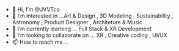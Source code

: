 - 👋 Hi, I’m @JVVTco
- 👀 I’m interested in ...Art & Design , 3D Modeling , Sustainability , Astronomy , Product Designer , Architeture & Music
- 🌱 I’m currently learning ... Full Stack & XR Development 
- 💞️ I’m looking to collaborate on ... XR , Creative coding , UI/UX 
- 📫 How to reach me ...

<!---
JVVTco/JVVTco is a ✨ special ✨ repository because its `README.md` (this file) appears on your GitHub profile.
You can click the Preview link to take a look at your changes.
--->

